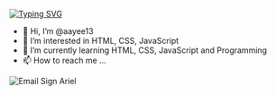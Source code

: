 [![Typing SVG](https://readme-typing-svg.demolab.com/?lines=Hi!+I'm+Ariel+Salibay;Aspiring+Front-end+Web+Developer)](https://git.io/typing-svg)

- 👋 Hi, I’m @aayee13
- 👀 I’m interested in HTML, CSS, JavaScript
- 🌱 I’m currently learning HTML, CSS, JavaScript and Programming
- 📫 How to reach me ...
  
![Email Sign Ariel](https://github.com/aayee13/aayee13/assets/121152715/cae46c99-c811-409b-83cc-0dbafff9d668)
<!---

aayee13/aayee13 is a ✨ special ✨ repository because its `README.md` (this file) appears on your GitHub profile.
You can click the Preview link to take a look at your changes.
--->
